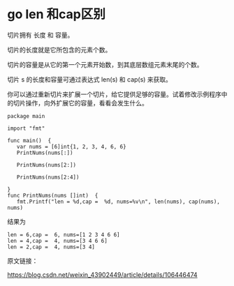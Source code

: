 # go len 和cap区别

切片拥有 长度 和 容量。

切片的长度就是它所包含的元素个数。

切片的容量是从它的第一个元素开始数，到其底层数组元素末尾的个数。

切片 s 的长度和容量可通过表达式 len(s) 和 cap(s) 来获取。

你可以通过重新切片来扩展一个切片，给它提供足够的容量。试着修改示例程序中的切片操作，向外扩展它的容量，看看会发生什么。



```
package main

import "fmt"

func main()  {
   var nums = [6]int{1, 2, 3, 4, 6, 6}
   PrintNums(nums[:])

   PrintNums(nums[2:])

   PrintNums(nums[2:4])

}
func PrintNums(nums []int)  {
   fmt.Printf("len = %d,cap =  %d, nums=%v\n", len(nums), cap(nums), nums)
```

结果为

```
len = 6,cap =  6, nums=[1 2 3 4 6 6]
len = 4,cap =  4, nums=[3 4 6 6]
len = 2,cap =  4, nums=[3 4]
```



原文链接：

https://blog.csdn.net/weixin_43902449/article/details/106446474	